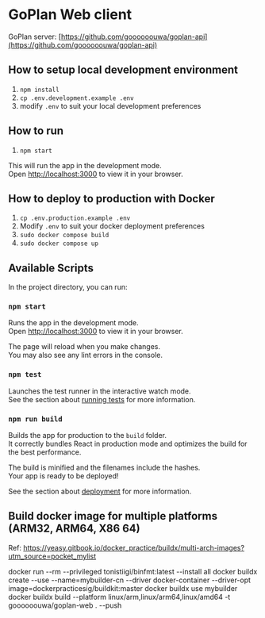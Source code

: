 # GoPlan Web client

GoPlan server: [https://github.com/goooooouwa/goplan-api](https://github.com/goooooouwa/goplan-api)

## How to setup local development environment

1. `npm install`
2. `cp .env.development.example .env`
3. modify `.env` to suit your local development preferences

## How to run

1. `npm start`

This will run the app in the development mode.\
Open [http://localhost:3000](http://localhost:3000) to view it in your browser.

## How to deploy to production with Docker

1. `cp .env.production.example .env`
2. Modify `.env` to suit your docker deployment preferences
3. `sudo docker compose build`
4. `sudo docker compose up`

## Available Scripts

In the project directory, you can run:

### `npm start`

Runs the app in the development mode.\
Open [http://localhost:3000](http://localhost:3000) to view it in your browser.

The page will reload when you make changes.\
You may also see any lint errors in the console.

### `npm test`

Launches the test runner in the interactive watch mode.\
See the section about [running tests](https://facebook.github.io/create-react-app/docs/running-tests) for more information.

### `npm run build`

Builds the app for production to the `build` folder.\
It correctly bundles React in production mode and optimizes the build for the best performance.

The build is minified and the filenames include the hashes.\
Your app is ready to be deployed!

See the section about [deployment](https://facebook.github.io/create-react-app/docs/deployment) for more information.

## Build docker image for multiple platforms (ARM32, ARM64, X86 64)

Ref: https://yeasy.gitbook.io/docker_practice/buildx/multi-arch-images?utm_source=pocket_mylist

docker run --rm --privileged tonistiigi/binfmt:latest --install all
docker buildx create --use --name=mybuilder-cn --driver docker-container --driver-opt image=dockerpracticesig/buildkit:master
docker buildx use mybuilder
docker buildx build --platform linux/arm,linux/arm64,linux/amd64 -t goooooouwa/goplan-web . --push

